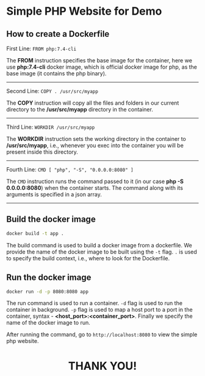 # Simple PHP Website for Demo

## How to create a Dockerfile

First Line: `FROM php:7.4-cli`

The **FROM** instruction specifies the base image for the container, here we use **php:7.4-cli** docker image, which is official docker image for php, as the base image (it contains the php binary).

---

Second Line: `COPY . /usr/src/myapp`

The **COPY** instruction will copy all the files and folders in our current directory to the **/usr/src/myapp** directory in the container.

---

Third Line: `WORKDIR /usr/src/myapp`

The **WORKDIR** instruction sets the working directory in the container to **/usr/src/myapp**, i.e., whenever you exec into the container you will be present inside this directory.

---

Fourth Line: `CMD [ "php", "-S", "0.0.0.0:8080" ]`

The `CMD` instruction runs the command passed to it (in our case **php -S 0.0.0.0:8080**) when the container starts. The command along with its arguments is specified in a json array.

---

## Build the docker image

```bash
docker build -t app .
```

The build command is used to build a docker image from a dockerfile. We provide the name of the docker image to be built using the `-t` flag. `.` is used to specify the build context, i.e., where to look for the Dockerfile.

## Run the docker image

```bash
docker run -d -p 8080:8080 app
```

The run command is used to run a container. `-d` flag is used to run the container in background. `-p` flag is used to map a host port to a port in the container, syntax - **<host_port>:<container_port>**. Finally we specify the name of the docker image to run.

After running the command, go to `http://localhost:8080` to view the simple php website.

<center><h1>THANK YOU!<h1><center>